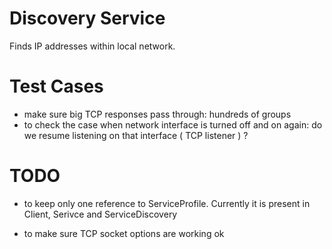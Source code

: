 Discovery Service
=================

Finds IP addresses within local network.


Test Cases
==========

* make sure big TCP responses pass through: hundreds of groups
* to check the case when network interface is turned off and on again:
  do we resume listening on that interface ( TCP listener ) ?


TODO
====

* to keep only one reference to ServiceProfile. Currently it is present in Client, Serivce and ServiceDiscovery

* to make sure TCP socket options are working ok


